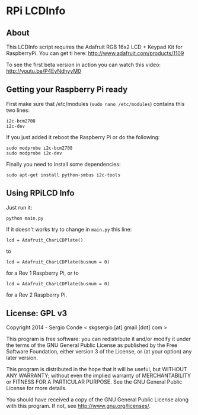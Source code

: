 RPi LCDInfo
===========

About
-----
This LCDInfo script requires the Adafruit RGB 16x2 LCD + Keypad Kit for RaspberryPi.
You can get ti here: http://www.adafruit.com/products/1109

To see the first beta version in action you can watch this video: http://youtu.be/P4EyNdhyyM0

Getting your Raspberry Pi ready
-------------------------------
First make sure that /etc/modules (```sudo nano /etc/modules```) contains this two lines:
```
i2c-bcm2708
i2c-dev
```

If you just added it reboot the Raspberry Pi or do the following:
```
sudo modprobe i2c-bcm2708
sudo modprobe i2c-dev
```

Finally you need to install some dependencies:
```
sudo apt-get install python-smbus i2c-tools
```

Using RPiLCD Info
-----------------

Just run it:
```
python main.py
```

If it doesn't works try to change in ```main.py``` this line:
```
lcd = Adafruit_CharLCDPlate()
```
to
```
lcd = Adafruit_CharLCDPlate(busnum = 0)
```
for a Rev 1 Raspberry Pi, or to
```
lcd = Adafruit_CharLCDPlate(busnum = 0)
```
for a Rev 2 Raspberry Pi.

License: GPL v3
---------------
Copyright 2014 - Sergio Conde < skgsergio [at] gmail [dot] com >

This program is free software: you can redistribute it and/or modify
it under the terms of the GNU General Public License as published by
the Free Software Foundation, either version 3 of the License, or
(at your option) any later version.

This program is distributed in the hope that it will be useful,
but WITHOUT ANY WARRANTY; without even the implied warranty of
MERCHANTABILITY or FITNESS FOR A PARTICULAR PURPOSE.  See the
GNU General Public License for more details.

You should have received a copy of the GNU General Public License
along with this program.  If not, see <http://www.gnu.org/licenses/>.
